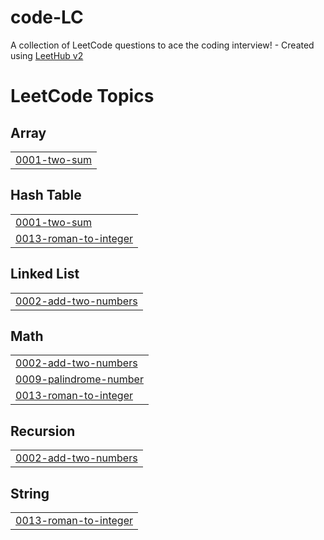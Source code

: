 # code-LC
A collection of LeetCode questions to ace the coding interview! - Created using [LeetHub v2](https://github.com/arunbhardwaj/LeetHub-2.0)

<!---LeetCode Topics Start-->
# LeetCode Topics
## Array
|  |
| ------- |
| [0001-two-sum](https://github.com/iam-navyaK/code-LC/tree/master/0001-two-sum) |
## Hash Table
|  |
| ------- |
| [0001-two-sum](https://github.com/iam-navyaK/code-LC/tree/master/0001-two-sum) |
| [0013-roman-to-integer](https://github.com/iam-navyaK/code-LC/tree/master/0013-roman-to-integer) |
## Linked List
|  |
| ------- |
| [0002-add-two-numbers](https://github.com/iam-navyaK/code-LC/tree/master/0002-add-two-numbers) |
## Math
|  |
| ------- |
| [0002-add-two-numbers](https://github.com/iam-navyaK/code-LC/tree/master/0002-add-two-numbers) |
| [0009-palindrome-number](https://github.com/iam-navyaK/code-LC/tree/master/0009-palindrome-number) |
| [0013-roman-to-integer](https://github.com/iam-navyaK/code-LC/tree/master/0013-roman-to-integer) |
## Recursion
|  |
| ------- |
| [0002-add-two-numbers](https://github.com/iam-navyaK/code-LC/tree/master/0002-add-two-numbers) |
## String
|  |
| ------- |
| [0013-roman-to-integer](https://github.com/iam-navyaK/code-LC/tree/master/0013-roman-to-integer) |
<!---LeetCode Topics End-->